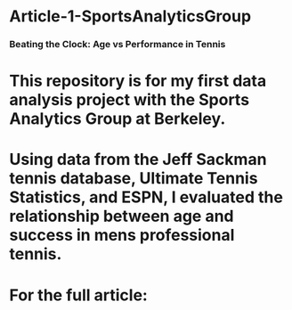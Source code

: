 # Article-1-SportsAnalyticsGroup
### Beating the Clock: Age vs Performance in Tennis

# This repository is for my first data analysis project with the Sports Analytics Group at Berkeley. 
# Using data from the Jeff Sackman tennis database, Ultimate Tennis Statistics, and ESPN, I evaluated the relationship between age and success in mens professional tennis.

# For the full article: 
